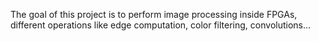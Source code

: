 The goal of this project is to perform image processing inside FPGAs, different operations like edge computation, color filtering, convolutions...
